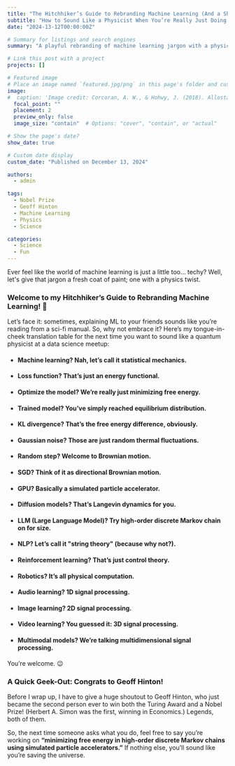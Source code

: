 ```yaml
---
title: "The Hitchhiker’s Guide to Rebranding Machine Learning (And a Shoutout to Geoff Hinton!)"
subtitle: "How to Sound Like a Physicist When You’re Really Just Doing Machine Learning"
date: "2024-13-12T00:00:00Z"

# Summary for listings and search engines
summary: "A playful rebranding of machine learning jargon with a physics twist—plus a shoutout to Geoff Hinton’s historic achievements!"

# Link this post with a project
projects: []

# Featured image
# Place an image named `featured.jpg/png` in this page's folder and customize its options here.
image:
#  caption: 'Image credit: Corcoran, A. W., & Hohwy, J. (2018). Allostasis, interoception, and the free energy principle: Feeling our way forward.'
  focal_point: ""
  placement: 2
  preview_only: false
  image_size: "contain"  # Options: "cover", "contain", or "actual"

# Show the page's date?
show_date: true

# Custom date display
custom_date: "Published on December 13, 2024"

authors:
  - admin

tags:
  - Nobel Prize
  - Geoff Hinton
  - Machine Learning
  - Physics
  - Science

categories:
  - Science
  - Fun
---
```


Ever feel like the world of machine learning is just a little too… techy?
Well, let's give that jargon a fresh coat of paint; one with a physics twist.

### Welcome to my Hitchhiker’s Guide to Rebranding Machine Learning! 🚀

Let’s face it: sometimes, explaining ML to your friends sounds like you’re reading from a sci-fi manual.
So, why not embrace it? Here’s my tongue-in-cheek translation table for the next time you want to sound like a
quantum physicist at a data science meetup:

- #### Machine learning? Nah, let’s call it statistical mechanics.
- #### Loss function? That’s just an energy functional.
- #### Optimize the model? We’re really just minimizing free energy.
- #### Trained model? You’ve simply reached equilibrium distribution.
- #### KL divergence? That’s the free energy difference, obviously.
- #### Gaussian noise? Those are just random thermal fluctuations.
- #### Random step? Welcome to Brownian motion.
- #### SGD? Think of it as directional Brownian motion.
- #### GPU? Basically a simulated particle accelerator.
- #### Diffusion models? That’s Langevin dynamics for you.
- #### LLM (Large Language Model)? Try high-order discrete Markov chain on for size.
- #### NLP? Let’s call it "string theory" (because why not?).
- #### Reinforcement learning? That’s just control theory.
- #### Robotics? It’s all physical computation.
- #### Audio learning? 1D signal processing.
- #### Image learning? 2D signal processing.
- #### Video learning? You guessed it: 3D signal processing.
- #### Multimodal models? We’re talking multidimensional signal processing.

You’re welcome. 😉

### A Quick Geek-Out: Congrats to Geoff Hinton!
Before I wrap up, I have to give a huge shoutout to Geoff Hinton, who just became the second person ever to 
win both the Turing Award and a Nobel Prize! (Herbert A. Simon was the first, winning in Economics.) Legends, both of them.

So, the next time someone asks what you do,
feel free to say you’re working on **“minimizing free energy in high-order discrete Markov chains using 
simulated particle accelerators.”** If nothing else, you’ll sound like you’re saving the universe.

